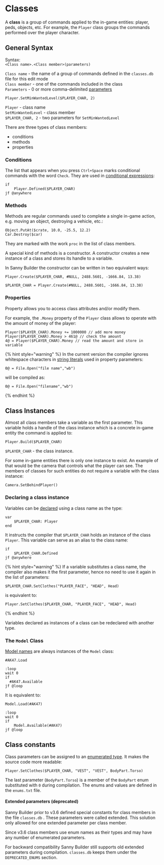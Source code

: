 # Classes

A **class** is a group of commands applied to the in-game entities: player, peds, objects, etc. For example, the `Player` class groups the commands performed over the player character.

## General Syntax

Syntax:\
`<Class name>.<Class member>(parameters)`

`Class name` - the name of a group of commands defined in the `classes.db` file for this edit mode\
`Class member` - one of the commands included in the class\
`Parameters` - 0 or more comma-delimited [parameters](data-types.md)

```
Player.SetMinWantedLevel($PLAYER_CHAR, 2)
```

`Player` - class name\
`SetMinWantedLevel` - class member\
`$PLAYER_CHAR, 2` - two parameters for `SetMinWantedLevel`

There are three types of class members:

* conditions
* methods
* properties

### Conditions

The list that appears when you press `Ctrl+Space` marks conditional commands with the word `Check`. They are used in [conditional expressions](conditions.md): 

```
if
    Player.Defined($PLAYER_CHAR)
jf @anywhere
```

### Methods

Methods are regular commands used to complete a single in-game action, e.g. moving an object, destroying a vehicle, etc.:

```
Object.PutAt($crate, 10.0, -25.5, 12.2)
Car.Destroy($car)
```

They are marked with the work `proc` in the list of class members.

A special kind of methods is a constructor. A constructor creates a new instance of a class and stores its handle to a variable.

In Sanny Builder the constructor can be written in two equivalent ways:

```
Player.Create($PLAYER_CHAR, #NULL, 2488.5601, -1666.84, 13.38)

```

```
$PLAYER_CHAR = Player.Create(#NULL, 2488.5601, -1666.84, 13.38)
```

### Properties

Property allows you to access class attributes and/or modify them.

For example, the `.Money` property of the `Player` class allows to operate with the amount of money of the player:

```
Player($PLAYER_CHAR).Money += 1000000 // add more money
Player($PLAYER_CHAR).Money > 461@ // check the amount
4@ = Player($PLAYER_CHAR).Money // read the amount and store in variable
```

{% hint style="warning" %}
In the current version the compiler ignores whitespace characters in [string literals](data-types.md#string-literals) used in property parameters:

```
0@ = File.Open("file name","wb")
```

will be compiled as:

```
0@ = File.Open("filename","wb")
```
{% endhint %}

## Class Instances

Almost all class members take a variable as the first parameter. This variable holds a handle of the class instance which is a concrete in-game entity the command is applied to:

```
Player.Build($PLAYER_CHAR)
```

`$PLAYER_CHAR` - the class instance. 

For some in-game entities there is only one instance to exist. An example of that would be the camera that controls what the player can see. The members of classes for such entities do not require a variable with the class instance:

```
Camera.SetBehindPlayer()
```

### Declaring a class instance

Variables can be [declared](variables.md#var-end-construct) using a class name as the type:

```
var
    $PLAYER_CHAR: Player
end
```

It instructs the compiler that `$PLAYER_CHAR` holds an instance of the class `Player`. This variable can serve as an alias to the class name:

```
if
    $PLAYER_CHAR.Defined
jf @anywhere
```

{% hint style="warning" %}
If a variable substitutes a class name, the compiler also makes it the first parameter, hence no need to use it again in the list of parameters:

```
$PLAYER_CHAR.SetClothes("PLAYER_FACE", "HEAD", Head)
```

is equivalent to:

```
Player.SetClothes($PLAYER_CHAR, "PLAYER_FACE", "HEAD", Head)
```
{% endhint %}

Variables declared as instances of a class can be redeclared with another type.

### The `Model` Class 

[Model names](data-types.md#model-names) are always instances of the `Model` class:

```
#AK47.Load
  
:loop
wait 0
if
  #AK47.Available
jf @loop
```

It is equivalent to:

```
Model.Load(#AK47)

:loop
wait 0
if
    Model.Available(#AK47)
jf @loop
```

## Class constants

Class parameters can be assigned to an [enumerated type](../edit-modes/enums.txt.md). It makes the source code more readable:

```
Player.SetClothes($PLAYER_CHAR, "VEST", "VEST", BodyPart.Torso)
```

The last parameter (`BodyPart.Torso`) is a member of the `BodyPart` enum substituted with `0` during compilation.  The enums and values are defined in the `enums.txt` file.

#### Extended parameters (deprecated)

Sanny Builder prior to v3.6 defined special constants for class members in the file `classes.db` . These parameters were called extended. This solution only allowed for one extended parameter per class member. 

Since v3.6 class members use enum names as their types and may have any number of enumerated parameters. 

For backward compatibility Sanny Builder still supports old extended parameters during compilation.  `classes.db` keeps them under the `DEPRECATED_ENUMS` section.

